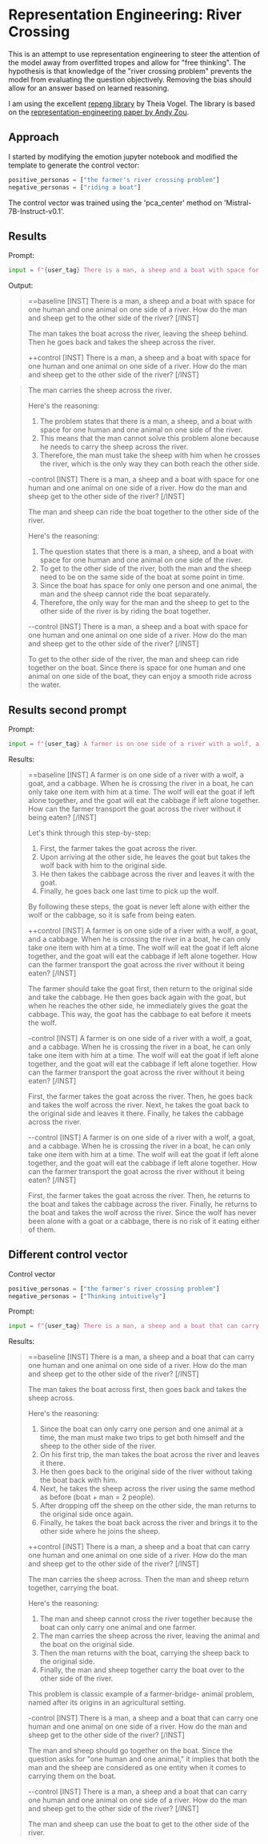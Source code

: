 # Representation Engineering: River Crossing 

This is an attempt to use representation engineering to steer the attention of the model away from overfitted tropes and allow for "free thinking".
The hypothesis is that knowledge of the "river crossing problem" prevents the model from evaluating the question objectively. Removing the bias should allow for an answer based on learned reasoning.

I am using the excellent [repeng library](https://github.com/vgel/repeng) by Theia Vogel. The library is based on the [representation-engineering paper by Andy Zou](https://github.com/andyzoujm/representation-engineering?tab=readme-ov-file#citation). 

## Approach

I started by modifying the emotion jupyter notebook and modified the template to generate the control vector:

```python
positive_personas = ["the farmer's river crossing problem"]
negative_personas = ["riding a boat"]
```

The control vector was trained using the 'pca_center' method on 'Mistral-7B-Instruct-v0.1'.

## Results

Prompt: 

```python
input = f"{user_tag} There is a man, a sheep and a boat with space for one human and one animal on one side of a river. How do the man and sheep get to the other side of the river? {asst_tag}"
```

Output:

>==baseline
></s> [INST] There is a man, a sheep and a boat with space for one human and one animal on one side of a river. How do the man and sheep get to the other side of the river? [/INST]
> 
>The man takes the boat across the river, leaving the sheep behind. Then he goes back and takes the sheep across the river.</s>
>
>++control
></s> [INST] There is a man, a sheep and a boat with space for one human and one animal on one side of a river. How do the man and sheep get to the other side of the river? [/INST] 

>The man carries the sheep across the river.
>
>Here's the reasoning:
>
>1. The problem states that there is a man, a sheep, and a boat with space for one human and one animal on one side of the river.
>2. This means that the man cannot solve this problem alone because he needs to carry the sheep across the river.
>3. Therefore, the man must take the sheep with him when he crosses the river, which is the only way they can both reach the other side.</s>
>
>-control
></s> [INST] There is a man, a sheep and a boat with space for one human and one animal on one side of a river. How do the man and sheep get to the other side of the river? [/INST] 
>
>The man and sheep can ride the boat together to the other side of the river.
>
>Here's the reasoning:
>
>1. The question states that there is a man, a sheep, and a boat with space for one human and one animal on one side of the river.
>2. To get to the other side of the river, both the man and the sheep need to be on the same side of the boat at some point in time.
>3. Since the boat has space for only one person and one animal, the man and the sheep cannot ride the boat separately.
>4. Therefore, the only way for the man and the sheep to get to the other side of the river is by riding the boat together.</s>
>
>--control
></s> [INST] There is a man, a sheep and a boat with space for one human and one animal on one side of a river. How do the man and sheep get to the other side of the river? [/INST] 
>
>To get to the other side of the river, the man and sheep can ride together on the boat. Since there is space for one human and one animal on one side of the boat, they can enjoy a smooth ride across the water.</s>

## Results second prompt

Prompt: 

```python
input = f"{user_tag} A farmer is on one side of a river with a wolf, a goat, and a cabbage. When he is crossing the river in a boat, he can only take one item with him at a time. The wolf will eat the goat if left alone together, and the goat will eat the cabbage if left alone together. How can the farmer transport the goat across the river without it being eaten? {asst_tag}"
```

Results:

>==baseline
></s> [INST] A farmer is on one side of a river with a wolf, a goat, and a cabbage. When he is crossing the river in a boat, he can only take one item with him at a time. The wolf will eat the goat if left alone together, and the goat will eat the cabbage if left alone together. How can the farmer transport the goat across the river without it being eaten? [/INST]
>
> Let's think through this step-by-step:
>1. First, the farmer takes the goat across the river.
>2. Upon arriving at the other side, he leaves the goat but takes the wolf back with him to the original side.
>3. He then takes the cabbage across the river and leaves it with the goat.
>4. Finally, he goes back one last time to pick up the wolf.
>
>By following these steps, the goat is never left alone with either the wolf or the cabbage, so it is safe from being eaten.</s>
>
>++control
></s> [INST] A farmer is on one side of a river with a wolf, a goat, and a cabbage. When he is crossing the river in a boat, he can only take one item with him at a time. The wolf will eat the goat if left alone together, and the goat will eat the cabbage if left alone together. How can the farmer transport the goat across the river without it being eaten? [/INST]
>
> The farmer should take the goat first, then return to the original side and take the cabbage. He then goes back again with the goat, but when he reaches the other side, he immediately gives the goat the cabbage. This way, the goat has the cabbage to eat before it meets the wolf.</s>
>
>-control
></s> [INST] A farmer is on one side of a river with a wolf, a goat, and a cabbage. When he is crossing the river in a boat, he can only take one item with him at a time. The wolf will eat the goat if left alone together, and the goat will eat the cabbage if left alone together. How can the farmer transport the goat across the river without it being eaten? [/INST]
>
> First, the farmer takes the goat across the river. Then, he goes back and takes the wolf across the river. Next, he takes the goat back to the original side and leaves it there. Finally, he takes the cabbage across the river.</s>
>
>--control
></s> [INST] A farmer is on one side of a river with a wolf, a goat, and a cabbage. When he is crossing the river in a boat, he can only take one item with him at a time. The wolf will eat the goat if left alone together, and the goat will eat the cabbage if left alone together. How can the farmer transport the goat across the river without it being eaten? [/INST]
>
> First, the farmer takes the goat across the river. Then, he returns to the boat and takes the cabbage across the river. Finally, he returns to the boat and takes the wolf across the river. Since the wolf has never been alone with a goat or a cabbage, there is no risk of it eating either of them.</s>

## Different control vector

Control vector

```python
positive_personas = ["the farmer's river crossing problem"]
negative_personas = ["Thinking intuitively"]
```

Prompt:

```python
input = f"{user_tag} There is a man, a sheep and a boat that can carry one human and one animal on one side of a river. How do the man and sheep get to the other side of the river? {asst_tag}"
```

Results:

>==baseline
></s> [INST] There is a man, a sheep and a boat that can carry one human and one animal on one side of a river. How do the man and sheep get to the other side of the river? [/INST]
>
> The man takes the boat across first, then goes back and takes the sheep across.
>
>Here's the reasoning:
>1. Since the boat can only carry one person and one animal at a time, the man must make two trips to get both himself and the sheep to the other side of the river.
>2. On his first trip, the man takes the boat across the river and leaves it there.
>3. He then goes back to the original side of the river without taking the boat back with him.
>4. Next, he takes the sheep across the river using the same method as before (boat + man = 2 people).
>5. After dropping off the sheep on the other side, the man returns to the original side once again.
>6. Finally, he takes the boat back across the river and brings it to the other side where he joins the sheep.</s>
>
>++control
></s> [INST] There is a man, a sheep and a boat that can carry one human and one animal on one side of a river. How do the man and sheep get to the other side of the river? [/INST]
>
> The man carries the sheep across. Then the man and sheep return together, carrying the boat.
>
>Here's the reasoning:
>
>1. The man and sheep cannot cross the river together because the boat can only carry one animal and one farmer.
>2. The man carries the sheep across the river, leaving the animal and the boat on the original side.
>3. Then the man returns with the boat, carrying the sheep back to the original side.
>4. Finally, the man and sheep together carry the boat over to the other side of the river.
>
>This problem is classic example of a farmer-bridge- animal problem, named after its origins in an agricultural setting.</s>
>
>-control
></s> [INST] There is a man, a sheep and a boat that can carry one human and one animal on one side of a river. How do the man and sheep get to the other side of the river? [/INST]
>
> The man and sheep should go together on the boat. Since the question asks for "one human and one animal," it implies that both the man and the sheep are considered as one entity when it comes to carrying them on the boat.</s>
>
>--control
></s> [INST] There is a man, a sheep and a boat that can carry one human and one animal on one side of a river. How do the man and sheep get to the other side of the river? [/INST]
>
> The man and sheep can use the boat to get to the other side of the river.</s>
